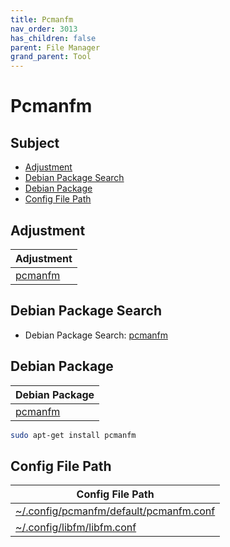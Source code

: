 ```yaml
---
title: Pcmanfm
nav_order: 3013
has_children: false
parent: File Manager
grand_parent: Tool
---
```



# Pcmanfm


## Subject

* [Adjustment](#adjustment)
* [Debian Package Search](#debian-package-search)
* [Debian Package](#debian-package)
* [Config File Path](#config-file-path)


## Adjustment

| Adjustment |
| --- |
| [pcmanfm](https://github.com/samwhelp/debian-adjustment/tree/main/prototype/main/tool-config/part/pcmanfm) |


## Debian Package Search

* Debian Package Search: [pcmanfm](https://packages.debian.org/search?searchon=names&keywords=pcmanfm)


## Debian Package

| Debian Package |
| --- |
| [pcmanfm](https://packages.debian.org/stable/pcmanfm) |

``` sh
sudo apt-get install pcmanfm
```


## Config File Path

| Config File Path |
| --- |
| [~/.config/pcmanfm/default/pcmanfm.conf](https://github.com/samwhelp/debian-adjustment/blob/main/prototype/tool/pcmanfm/asset/overlay/etc/skel/.config/pcmanfm/default/pcmanfm.conf) |
| [~/.config/libfm/libfm.conf](https://github.com/samwhelp/debian-adjustment/blob/main/prototype/tool/pcmanfm/asset/overlay/etc/skel/.config/libfm/libfm.conf) |
